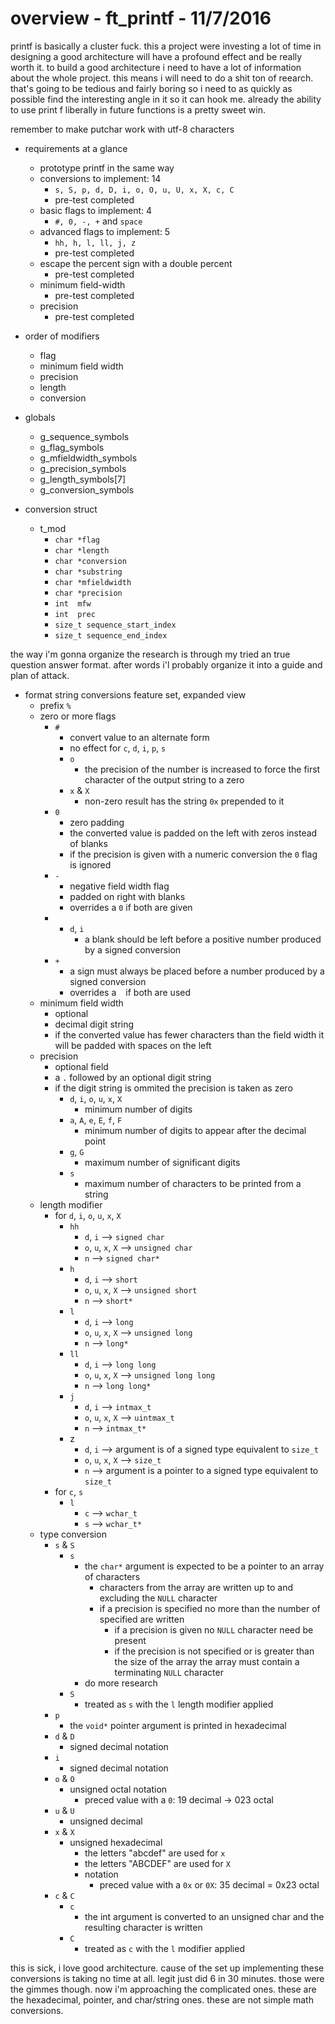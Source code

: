 # overview - ft_printf - 11/7/2016

printf is basically a cluster fuck. this a project were investing a lot of time in designing a good architecture will have a profound effect and be really worth it. to build a good architecture i need to have a lot of information about the whole project. this means i will need to do a shit ton of reearch. that's going to be tedious and fairly boring so i need to as quickly as possible find the interesting angle in it so it can hook me. already the ability to use print f liberally in future functions is a pretty sweet win. 

remember to make putchar work with utf-8 characters

* requirements at a glance
	* prototype printf in the same way
	* conversions to implement: 14		
		* `s, S, p, d, D, i, o, O, u, U, x, X, c, C`
		* pre-test completed
	* basic flags to implement: 4
		* `#, 0, -, +` and `space`
	* advanced flags to implement: 5		
		* `hh, h, l, ll, j, z`
		* pre-test completed
	* escape the percent sign with a double percent
		* pre-test completed
	* minimum field-width
		* pre-test completed
	* precision
		* pre-test completed

* order of modifiers
	* flag
	* minimum field width
	* precision
	* length
	* conversion

* globals
	* g_sequence_symbols 
	* g_flag_symbols 
	* g_mfieldwidth_symbols 
	* g_precision_symbols
	* g_length_symbols[7] 
	* g_conversion_symbols 

* conversion struct 
	* t_mod
		* `char	*flag`
		* `char *length`
		* `char *conversion`
		* `char *substring`
		* `char *mfieldwidth`
		* `char *precision`
		* `int 	mfw`
		* `int	prec`
		* `size_t sequence_start_index`
		* `size_t sequence_end_index`

the way i'm gonna organize the research is through my tried an true question answer format. after words i'l probably organize it into a guide and plan of attack.

* format string conversions feature set, expanded view
	* prefix `%`
	* zero or more flags
		* `#`
			* convert value to an alternate form
			* no effect for `c`, `d`, `i`, `p`, `s`
			* `o`
				* the precision of the number is increased to force the first character of the output string to a zero
			* `x` & `X`
				* non-zero result has the string `0x` prepended to it			
		* `0`
			* zero padding
			* the converted value is padded on the left with zeros instead of blanks
			* if the precision is given with a numeric conversion the `0` flag is ignored
		* `-`
			* negative field width flag			
			* padded on right with blanks
			* overrides a `0` if both are given
		* ` `
			* `d`, `i`
				* a blank should be left before a positive number produced by a signed conversion
		* `+`
			* a sign must always be placed before a number produced by a signed conversion
			* overrides a ` ` if both are used
	* minimum field width
		* optional
		* decimal digit string
		* if the converted value has fewer characters than the field width it will be padded with spaces on the left
	* precision
		* optional field
		* a `.` followed by an optional digit string
		* if the digit string is ommited the precision is taken as zero
			* `d`, `i`, `o`, `u`, `x`, `X`
				* minimum number of digits
			* `a`, `A`, `e`, `E`, `f`, `F`
				* minimum number of digits to appear after the decimal point
			* `g`, `G`
				* maximum number of significant digits
			* `s`
				* maximum number of characters to be printed from a string
	* length modifier
		* for `d`, `i`, `o`, `u`, `x`, `X`
			* `hh`
				* `d`, `i` 				--> `signed char`
				* `o`, `u`, `x`, `X`	--> `unsigned char`
				* `n`					--> `signed char*`
			* `h`
				* `d`, `i` 				--> `short`
				* `o`, `u`, `x`, `X`	--> `unsigned short`
				* `n`					--> `short*`
			* `l`
				* `d`, `i` 				--> `long`
				* `o`, `u`, `x`, `X`	--> `unsigned long`
				* `n`					--> `long*`
			* `ll`
				* `d`, `i` 				--> `long long`
				* `o`, `u`, `x`, `X`	--> `unsigned long long`
				* `n`					--> `long long*`
			* `j`
				* `d`, `i` 				--> `intmax_t`
				* `o`, `u`, `x`, `X`	--> `uintmax_t`
				* `n`					--> `intmax_t*`
			* z
				* `d`, `i` 				--> argument is of a signed type equivalent to `size_t`
				* `o`, `u`, `x`, `X`	--> `size_t`
				* `n`					--> argument is a pointer to a signed type equivalent to `size_t`
		* for `c`, `s`
			* `l`
				* `c` --> `wchar_t`
				* `s` --> `wchar_t*`
	* type conversion
		* `s` & `S`
			* `s`
				* the `char*` argument is expected to be a pointer to an array of characters 
					* characters from the array are written up to and excluding the `NULL` character
					* if a precision is specified no more than the number of specified are written
						* if a precision is given no `NULL` character need be present 
						* if the precision is not specified or is greater than the size of the array the array must contain a terminating `NULL` character
				* do more research
			* `S`
				* treated as `s` with the `l` length modifier applied						
		* `p`
			* the `void*` pointer argument is printed in hexadecimal
		* `d` & `D`
			* signed decimal notation
		* `i`
			* signed decimal notation
		* `o` & `O`
			* unsigned octal notation
				* preced value with a `0`: 19 decimal -> 023 octal
		* `u` & `U`
			* unsigned decimal
		* `x` & `X`
			* unsigned hexadecimal
				* the letters "abcdef" are used for `x`
				* the letters "ABCDEF" are used for `X`
				* notation
					* preced value with a `0x` or `0X`: 35 decimal = 0x23 octal
		* `c` & `C`
			* `c`
				* the int argument is converted to an unsigned char and the resulting character is written
			* `C`
				* treated as `c` with the `l` modifier applied

this is sick, i love good architecture. cause of the set up implementing these conversions is taking no time at all. legit just did 6 in 30 minutes. those were the gimmes though. now i'm approaching the complicated ones. these are the hexadecimal, pointer, and char/string ones. these are not simple math conversions. 




